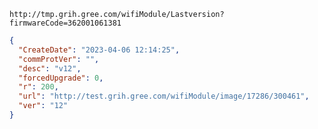`http://tmp.grih.gree.com/wifiModule/Lastversion?firmwareCode=362001061381`

```json
{
  "CreateDate": "2023-04-06 12:14:25",
  "commProtVer": "",
  "desc": "v12",
  "forcedUpgrade": 0,
  "r": 200,
  "url": "http://test.grih.gree.com/wifiModule/image/17286/300461",
  "ver": "12"
}
```